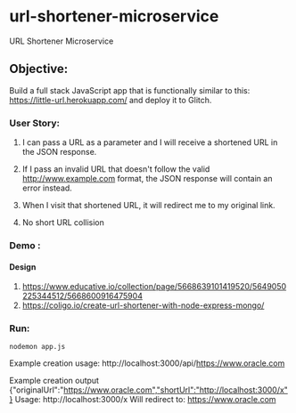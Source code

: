 # url-shortener-microservice

URL Shortener Microservice

## Objective:

Build a full stack JavaScript app that is functionally similar to this: https://little-url.herokuapp.com/ and deploy it to Glitch.

### User Story:

1. I can pass a URL as a parameter and I will receive a shortened URL in the JSON response.

2. If I pass an invalid URL that doesn't follow the valid http://www.example.com format, the JSON response will contain an error instead.

3. When I visit that shortened URL, it will redirect me to my original link.

4. No short URL collision

### Demo :

#### Design

1. https://www.educative.io/collection/page/5668639101419520/5649050225344512/5668600916475904
2. https://coligo.io/create-url-shortener-with-node-express-mongo/

### Run:

`nodemon app.js`

Example creation usage:
http://localhost:3000/api/https://www.oracle.com

Example creation output
{"originalUrl":"https://www.oracle.com","shortUrl":"http://localhost:3000/x"}
Usage:
http://localhost:3000/x
Will redirect to:
https://www.oracle.com

